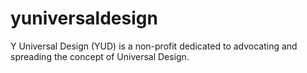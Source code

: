 # yuniversaldesign
Y Universal Design (YUD) is a non-profit dedicated to advocating and spreading the concept of Universal Design.
